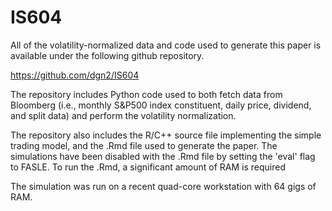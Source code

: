 # IS604

All of the volatility-normalized data and code used to generate this paper is available under the following github repository.

https://github.com/dgn2/IS604

The repository includes Python code used to both fetch data from Bloomberg (i.e., monthly S&P500 index constituent, daily price, dividend, and split data) and perform the volatility normalization.

The repository also includes the R/C++ source file implementing the simple trading model, and the .Rmd file used to generate the paper. The simulations have been disabled with the .Rmd file by setting the 'eval' flag to FASLE. To run the .Rmd, a significant amount of RAM is required

The simulation was run on a recent quad-core workstation with 64 gigs of RAM. 